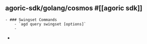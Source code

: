 ## agoric-sdk/golang/cosmos #[[agoric sdk]]
	- ### Swingset Commands
		- `agd query swingset [options]`
		-
-